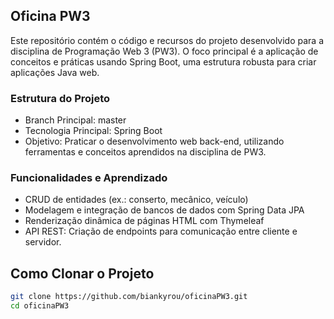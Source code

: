 ## Oficina PW3
Este repositório contém o código e recursos do projeto desenvolvido para a disciplina de Programação Web 3 (PW3). O foco principal é a aplicação de conceitos e práticas usando Spring Boot, uma estrutura robusta para criar aplicações Java web.

### Estrutura do Projeto
- Branch Principal: master
- Tecnologia Principal: Spring Boot
- Objetivo: Praticar o desenvolvimento web back-end, utilizando ferramentas e conceitos aprendidos na disciplina de PW3.

### Funcionalidades e Aprendizado
- CRUD de entidades (ex.: conserto, mecânico, veículo)
- Modelagem e integração de bancos de dados com Spring Data JPA
- Renderização dinâmica de páginas HTML com Thymeleaf
- API REST: Criação de endpoints para comunicação entre cliente e servidor.

## Como Clonar o Projeto
```bash
git clone https://github.com/biankyrou/oficinaPW3.git
cd oficinaPW3
